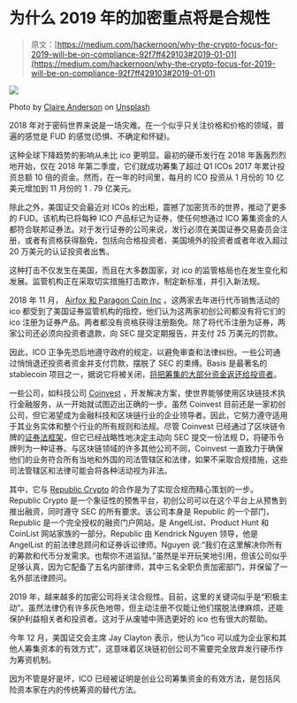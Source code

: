 # 为什么 2019 年的加密重点将是合规性

> 原文：[https://medium.com/hackernoon/why-the-crypto-focus-for-2019-will-be-on-compliance-92f7ff429103#2019-01-01](https://medium.com/hackernoon/why-the-crypto-focus-for-2019-will-be-on-compliance-92f7ff429103#2019-01-01)

![](../Images/077ceb1de00596060e78106d63d2921f.png)

Photo by [Claire Anderson](https://unsplash.com/@claireandy?utm_source=medium&utm_medium=referral) on [Unsplash](https://unsplash.com?utm_source=medium&utm_medium=referral)

2018 年对于密码世界来说是一场灾难。在一个似乎只关注价格和价格的领域，普遍的感觉是 FUD 的感觉(恐惧、不确定和怀疑)。

这种全球下降趋势的影响从未比 ico 更明显。最初的硬币发行在 2018 年轰轰烈烈地开始，仅在 2018 年第二季度，它们就成功筹集了超过 Q1 ICOs 2017 年累计投资总额 10 倍的资金。然而，在一年的时间里，每月的 ICO 投资从 1 月份的 10 亿美元增加到 11 月份的 1 . 79 亿美元。

除此之外，美国证交会最近对 ICOs 的出柜，震撼了加密货币的世界，推动了更多的 FUD。该机构已将每种 ICO 产品标记为证券，使任何想通过 ICO 筹集资金的人都符合联邦证券法。对于发行证券的公司来说，发行必须在美国证券交易委员会注册，或者有资格获得豁免，包括向合格投资者、美国境外的投资者或者年收入超过 20 万美元的认证投资者出售。

这种打击不仅发生在美国，而且在大多数国家，对 ico 的监管格局也在发生变化和发展。监管机构正在采取切实措施打击欺诈，制定新标准，并引入新法规。

2018 年 11 月， [Airfox 和 Paragon Coin Inc](https://www.coindesk.com/sec-settles-securities-registration-charges-against-2-ico-startups) 。这两家去年进行代币销售活动的 ico 都受到了美国证券监管机构的指控，他们认为这两家初创公司都没有将它们的 ico 注册为证券产品。两者都没有资格获得注册豁免。除了将代币注册为证券，两家公司还必须向投资者退款，向 SEC 提交定期报告，并支付 25 万美元的罚款。

因此，ICO 正争先恐后地遵守政府的规定，以避免审查和法律纠纷。一些公司通过悄悄退还投资者资金并支付罚款，摆脱了 SEC 的束缚。Basis 是最著名的 stablecoin 项目之一，据说它将被关闭，[将把筹集的大部分资金返还给投资者](https://www.theblockcrypto.com/2018/12/12/stablecoin-project-basis-is-shutting-down-and-returning-the-majority-of-capital-raised-to-investors/)。

一些公司，如科技公司 [Coinvest](https://coinve.st/) ，开发解决方案，使世界能够使用区块链技术执行金融服务，从一开始就试图迈出正确的一步。虽然 Coinvest 目前还是一家初创公司，但它渴望成为金融科技和区块链行业的企业领导者。因此，它努力遵守适用于其业务实体和整个行业的所有规则和法规。尽管 Coinvest 已经通过了区块链令牌的[证券法框架](https://docs.google.com/spreadsheets/d/1UeNdXU9r-clNnzHB0fSpHM1n8ttHK-Gs2zT265fetJg/edit#gid=0)，但它已经战略性地决定主动向 SEC 提交一份法规 D，将硬币令牌列为一种证券。与区块链领域的许多其他公司不同，Coinvest 一直致力于确保他们的业务符合所有当地和外国的司法管辖区和法律，如果不采取合规措施，这些司法管辖区和法律可能会将各种活动视为非法。

其中，它与 [Republic Crypto](https://republic.co) 的合作是为了实现合规而精心策划的一步。Republic Crypto 是一个象征性的预售平台，初创公司可以在这个平台上从预售到推出融资，同时遵守 SEC 的所有要求。该公司本身是 Republic 的一个部门，Republic 是一个完全授权的融资门户网站，是 AngelList、Product Hunt 和 CoinList 网站家族的一部分。Republic 由 Kendrick Nguyen 领导，他是 AngelList 的前法律总顾问和证券诉讼律师。Nguyen 说:“我们在这里解决你所有的筹款和代币分发需求。也帮你不进监狱。”虽然是半开玩笑地引用，但该公司似乎足够认真，因为它配备了五名内部律师，其中三名全职负责加密部门，并保留了一名外部法律顾问。

2019 年，越来越多的加密公司将关注合规性。目前，这里的关键词似乎是“积极主动”。虽然法律仍有许多灰色地带，但主动注册不仅能让他们摆脱法律麻烦，还能保护利益相关者和投资者。这对于从废墟中筛选更好的 ico 也有很大的帮助。

今年 12 月，美国证交会主席 Jay Clayton 表示，他认为“ico 可以成为企业家和其他人筹集资本的有效方式”，这意味着区块链初创公司不需要完全放弃发行硬币作为筹资机制。

因为不管是好是坏，ICO 已经被证明是创业公司筹集资金的有效方法，是包括风险资本家在内的传统筹资的替代方法。